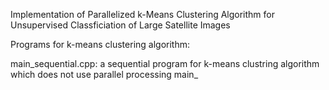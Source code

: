 Implementation of Parallelized k-Means Clustering Algorithm for Unsupervised Classficiation of Large Satellite Images

Programs for k-means clustering algorithm:

main_sequential.cpp: a sequential program for k-means clustring algorithm which does not use parallel processing
main_
